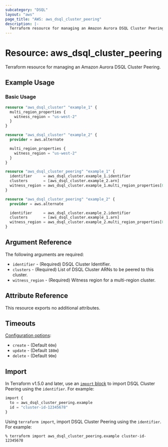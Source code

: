 ```yaml
---
subcategory: "DSQL"
layout: "aws"
page_title: "AWS: aws_dsql_cluster_peering"
description: |-
  Terraform resource for managing an Amazon Aurora DSQL Cluster Peering.
---
```


# Resource: aws_dsql_cluster_peering

Terraform resource for managing an Amazon Aurora DSQL Cluster Peering.

## Example Usage

### Basic Usage

```terraform
resource "aws_dsql_cluster" "example_1" {
  multi_region_properties {
    witness_region = "us-west-2"
  }
}

resource "aws_dsql_cluster" "example_2" {
  provider = aws.alternate

  multi_region_properties {
    witness_region = "us-west-2"
  }
}

resource "aws_dsql_cluster_peering" "example_1" {
  identifier     = aws_dsql_cluster.example_1.identifier
  clusters       = [aws_dsql_cluster.example_2.arn]
  witness_region = aws_dsql_cluster.example_1.multi_region_properties[0].witness_region
}

resource "aws_dsql_cluster_peering" "example_2" {
  provider = aws.alternate

  identifier     = aws_dsql_cluster.example_2.identifier
  clusters       = [aws_dsql_cluster.example_1.arn]
  witness_region = aws_dsql_cluster.example_2.multi_region_properties[0].witness_region
}
```

## Argument Reference

The following arguments are required:

* `identifier` - (Required) DSQL Cluster Identifier.
* `clusters` - (Required) List of DSQL Cluster ARNs to be peered to this cluster.
* `witness_region` - (Required) Witness region for a multi-region cluster.

## Attribute Reference

This resource exports no additional attributes.

## Timeouts

[Configuration options](https://developer.hashicorp.com/terraform/language/resources/syntax#operation-timeouts):

* `create` - (Default `60m`)
* `update` - (Default `180m`)
* `delete` - (Default `90m`)

## Import

In Terraform v1.5.0 and later, use an [`import` block](https://developer.hashicorp.com/terraform/language/import) to import DSQL Cluster Peering using the `identifier`. For example:

```terraform
import {
  to = aws_dsql_cluster_peering.example
  id = "cluster-id-12345678"
}
```

Using `terraform import`, import DSQL Cluster Peering using the `identifier`. For example:

```console
% terraform import aws_dsql_cluster_peering.example cluster-id-12345678
```
